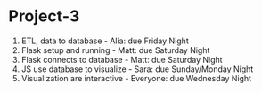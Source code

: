 # Project-3


1. ETL, data to database - Alia: due Friday Night
2. Flask setup and running - Matt: due Saturday Night
3. Flask connects to database - Matt: due Saturday Night
4. JS use database to visualize - Sara: due Sunday/Monday Night
5. Visualization are interactive - Everyone: due Wednesday Night
